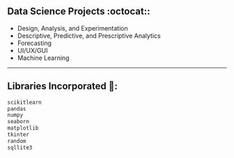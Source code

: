 ## Data Science Projects :octocat::
- Design, Analysis, and Experimentation
- Descriptive, Predictive, and Prescriptive Analytics
- Forecasting
- UI/UX/GUI
- Machine Learning
----
## Libraries Incorporated 📖:
``` Python
scikitlearn
pandas
numpy
seaborn
matplotlib
tkinter
random
sqllite3
```

